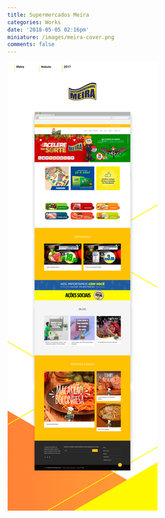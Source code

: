 ```yaml
---
title: Supermercados Meira
categories: Works
date: '2018-05-05 02:16pm'
miniature: /images/meira-cover.png
comments: false
---
```

![Supermercados Meira](/images/meira-case.png)
